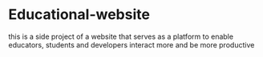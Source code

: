 # Educational-website
this is a side project of  a website that serves as a platform to enable educators, students and developers interact  more and be more productive

